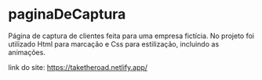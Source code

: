 # paginaDeCaptura
Página de captura de clientes feita para uma empresa fictícia. No projeto foi utilizado Html para marcação e Css para estilização, incluindo as animações.

link do site: https://taketheroad.netlify.app/
